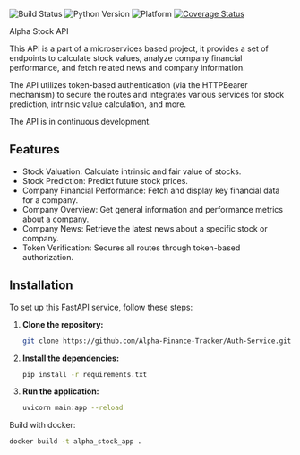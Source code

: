 ![Build Status](https://img.shields.io/github/actions/workflow/status/Alpha-Finance-Tracker/Alpha-Stock-Service/main.yml)
![Python Version](https://img.shields.io/badge/python-3.12%2B-blue)
![Platform](https://img.shields.io/badge/platform-windows-blue)
[![Coverage Status](https://coveralls.io/repos/github/Alpha-Finance-Tracker/Alpha-Stock-Service/badge.svg?branch=main)](https://coveralls.io/github/Alpha-Finance-Tracker/Alpha-Stock-Service?branch=main)



Alpha Stock API

This API is a part of a microservices based project, it provides a set of endpoints to calculate stock values, analyze company financial performance, and fetch related news and company information. 

The API utilizes token-based authentication (via the HTTPBearer mechanism) to secure the routes and integrates various services for stock prediction, intrinsic value calculation, and more.

The API is in continuous development. 

## Features
- Stock Valuation: Calculate intrinsic and fair value of stocks.
- Stock Prediction: Predict future stock prices.
- Company Financial Performance: Fetch and display key financial data for a company.
- Company Overview: Get general information and performance metrics about a company.
- Company News: Retrieve the latest news about a specific stock or company.
- Token Verification: Secures all routes through token-based authorization.


## Installation

To set up this FastAPI service, follow these steps:

1. **Clone the repository:**

   ```bash
   git clone https://github.com/Alpha-Finance-Tracker/Auth-Service.git

2. **Install the dependencies:**
   ```bash
   pip install -r requirements.txt

3. **Run the application:**
    ```bash
    uvicorn main:app --reload

Build with docker:
  ```bash
  docker build -t alpha_stock_app .
  
